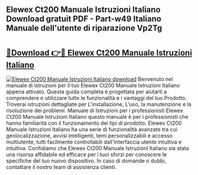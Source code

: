 ## Elewex Ct200 Manuale Istruzioni Italiano Download gratuit PDF - Part-w49 Italiano Manuale dell'utente di riparazione Vp2Tg

# <h2><a href="http://dfb1izv.blite.top/?on=Elewex+Ct200+Manuale+Istruzioni+Italiano">🔗Download 👉🔴 Elewex Ct200 Manuale Istruzioni Italiano</a></h2>

[![Elewex Ct200 Manuale Istruzioni Italiano download](https://i.imgur.com/lujVjoI.png)](http://dfb1izv.blite.top/?on=Elewex+Ct200+Manuale+Istruzioni+Italiano)
Benvenuto nel manuale di istruzioni per il tuo Elewex Ct200 Manuale Istruzioni Italiano appena attivato. Questa guida completa è progettata per aiutarti a comprendere e utilizzare tutte le funzionalità e i vantaggi del tuo Prodotto. Troverai istruzioni dettagliate per L'installazione, L'uso, la manutenzione e la risoluzione dei problemi. Manuale di Istruzioni per i professionisti Elewex Ct200 Manuale Istruzioni Italiano questo manuale è per i professionisti che hanno familiarità con il funzionamento dei tipi di prodotto. Elewex Ct200 Manuale Istruzioni Italiano ha una serie di funzionalità avanzate tra cui geolocalizzazione, avvisi intelligenti, temi personalizzabili e accesso multiutente, tutti facilmente controllabili dall'interfaccia utente intuitiva e intuitiva. Confidiamo che Elewex Ct200 Manuale Istruzioni Italiano sia stata una risorsa affidabile ed efficace per i tuoi sforzi per conoscere le specifiche del tuo nuovo dispositivo. In caso di domande o dubbi, contattare il nostro team di assistenza clienti.
